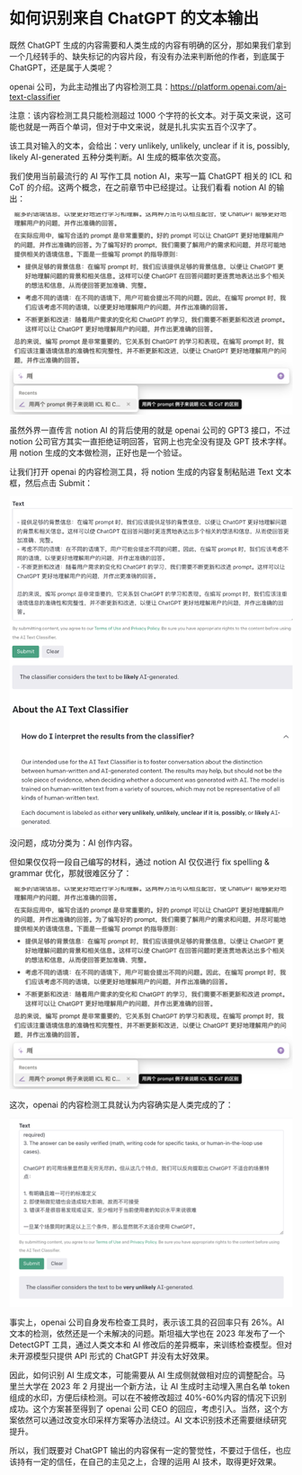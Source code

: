 # 如何识别来自 ChatGPT 的文本输出

既然 ChatGPT 生成的内容需要和人类生成的内容有明确的区分，那如果我们拿到一个几经转手的、缺失标记的内容片段，有没有办法来判断他的作者，到底属于 ChatGPT，还是属于人类呢？

openai 公司，为此主动推出了内容检测工具：<https://platform.openai.com/ai-text-classifier>

注意：该内容检测工具只能检测超过 1000 个字符的长文本。对于英文来说，这可能也就是一两百个单词，但对于中文来说，就是扎扎实实五百个汉字了。

该工具对输入的文本，会给出：very unlikely, unlikely, unclear if it is, possibly, likely AI-generated 五种分类判断。AI 生成的概率依次变高。

我们使用当前最流行的 AI 写作工具 notion AI，来写一篇 ChatGPT 相关的 ICL 和 CoT 的介绍。这两个概念，在之前章节中已经提过。让我们看看 notion AI 的输出：

![](images/law/notion.png)

虽然外界一直传言 notion AI 的背后使用的就是 openai 公司的 GPT3 接口，不过 notion 公司官方其实一直拒绝证明回答，官网上也完全没有提及 GPT 技术字样。用 notion 生成的文本做检测，正好也是一个验证。

让我们打开 openai 的内容检测工具，将 notion 生成的内容复制粘贴进 Text 文本框，然后点击 Submit：

![](images/law/gpt-checker.png)

没问题，成功分类为：AI 创作内容。

但如果仅仅将一段自己编写的材料，通过 notion AI 仅仅进行 fix spelling & grammar 优化，那就很难区分了：

![](images/law/notion.png)

这次，openai 的内容检测工具就认为内容确实是人类完成的了：

![](images/law/gpt-checker-2.png)

事实上，openai 公司自身发布检查工具时，表示该工具的召回率只有 26%。AI 文本的检测，依然还是一个未解决的问题。斯坦福大学也在 2023 年发布了一个 DetectGPT 工具，通过人类文本和 AI 修改后的差异概率，来训练检查模型。但对未开源模型只提供 API 形式的 ChatGPT 并没有太好效果。

因此，如何识别 AI 生成文本，可能需要从 AI 生成侧就做相对应的调整配合。马里兰大学在 2023 年 2 月提出一个新方法，让 AI 生成时主动埋入黑白名单 token 组成的水印，方便后续检测。可以在不被修改超过 40%-60%内容的情况下识别成功。这个方案甚至得到了 openai 公司 CEO 的回应，考虑引入。当然，这个方案依然可以通过改变水印采样方案等办法绕过。AI 文本识别技术还需要继续研究提升。

所以，我们既要对 ChatGPT 输出的内容保有一定的警觉性，不要过于信任，也应该持有一定的信任，在自己的主见之上，合理的运用 AI 技术，取得更好效果。

